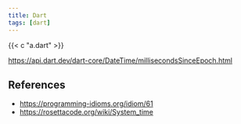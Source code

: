```yaml
---
title: Dart
tags: [dart]
---
```


{{< c "a.dart" >}}

<https://api.dart.dev/dart-core/DateTime/millisecondsSinceEpoch.html>

## References

- <https://programming-idioms.org/idiom/61>
- <https://rosettacode.org/wiki/System_time>
